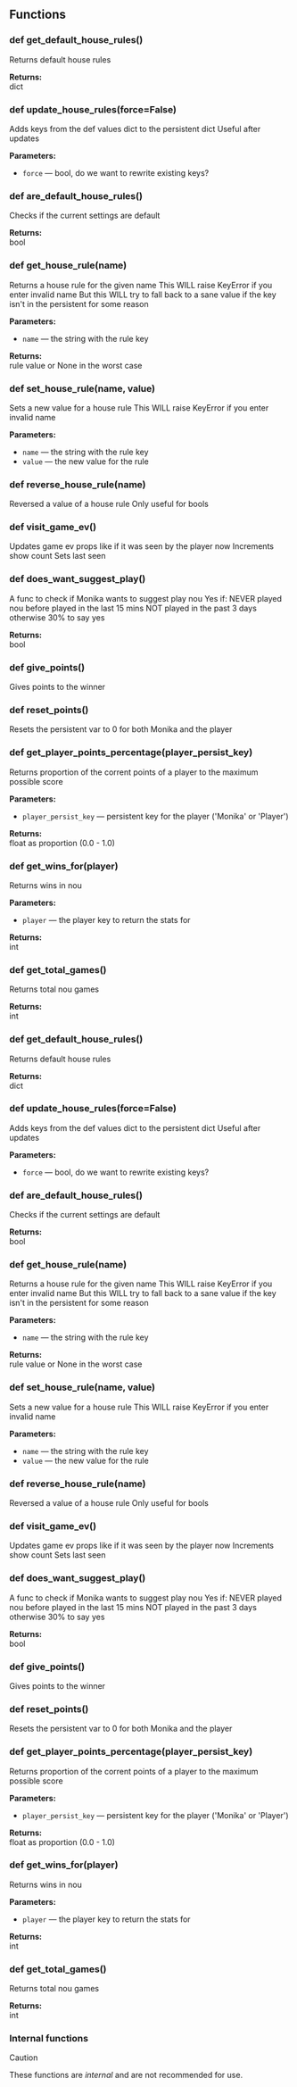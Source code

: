 ## Functions

### def get_default_house_rules()

Returns default house rules

**Returns:**<br>
dict

### def update_house_rules(force=False)

Adds keys from the def values dict to the persistent dict Useful after updates

**Parameters:**
- `force` &mdash; bool, do we want to rewrite existing keys?


### def are_default_house_rules()

Checks if the current settings are default

**Returns:**<br>
bool

### def get_house_rule(name)

Returns a house rule for the given name  This WILL raise KeyError if you enter invalid name  But this WILL try to fall back to a sane value if the key isn't in the persistent for some reason

**Parameters:**
- `name` &mdash; the string with the rule key


**Returns:**<br>
rule value or None in the worst case

### def set_house_rule(name, value)

Sets a new value for a house rule  This WILL raise KeyError if you enter invalid name

**Parameters:**
- `name` &mdash; the string with the rule key
- `value` &mdash; the new value for the rule


### def reverse_house_rule(name)

Reversed a value of a house rule Only useful for bools

### def visit_game_ev()

Updates game ev props like if it was seen by the player now Increments show count Sets last seen

### def does_want_suggest_play()

A func to check if Monika wants to suggest play nou Yes if: NEVER played nou before played in the last 15 mins NOT played in the past 3 days otherwise 30% to say yes

**Returns:**<br>
bool

### def give_points()

Gives points to the winner

### def reset_points()

Resets the persistent var to 0 for both Monika and the player

### def get_player_points_percentage(player_persist_key)

Returns proportion of the corrent points of a player to the maximum possible score

**Parameters:**
- `player_persist_key` &mdash; persistent key for the player ('Monika' or 'Player')


**Returns:**<br>
float as proportion (0.0 - 1.0)

### def get_wins_for(player)

Returns wins in nou

**Parameters:**
- `player` &mdash; the player key to return the stats for


**Returns:**<br>
int

### def get_total_games()

Returns total nou games

**Returns:**<br>
int

### def get_default_house_rules()

Returns default house rules

**Returns:**<br>
dict

### def update_house_rules(force=False)

Adds keys from the def values dict to the persistent dict Useful after updates

**Parameters:**
- `force` &mdash; bool, do we want to rewrite existing keys?


### def are_default_house_rules()

Checks if the current settings are default

**Returns:**<br>
bool

### def get_house_rule(name)

Returns a house rule for the given name  This WILL raise KeyError if you enter invalid name  But this WILL try to fall back to a sane value if the key isn't in the persistent for some reason

**Parameters:**
- `name` &mdash; the string with the rule key


**Returns:**<br>
rule value or None in the worst case

### def set_house_rule(name, value)

Sets a new value for a house rule  This WILL raise KeyError if you enter invalid name

**Parameters:**
- `name` &mdash; the string with the rule key
- `value` &mdash; the new value for the rule


### def reverse_house_rule(name)

Reversed a value of a house rule Only useful for bools

### def visit_game_ev()

Updates game ev props like if it was seen by the player now Increments show count Sets last seen

### def does_want_suggest_play()

A func to check if Monika wants to suggest play nou Yes if: NEVER played nou before played in the last 15 mins NOT played in the past 3 days otherwise 30% to say yes

**Returns:**<br>
bool

### def give_points()

Gives points to the winner

### def reset_points()

Resets the persistent var to 0 for both Monika and the player

### def get_player_points_percentage(player_persist_key)

Returns proportion of the corrent points of a player to the maximum possible score

**Parameters:**
- `player_persist_key` &mdash; persistent key for the player ('Monika' or 'Player')


**Returns:**<br>
float as proportion (0.0 - 1.0)

### def get_wins_for(player)

Returns wins in nou

**Parameters:**
- `player` &mdash; the player key to return the stats for


**Returns:**<br>
int

### def get_total_games()

Returns total nou games

**Returns:**<br>
int

### Internal functions

> [!CAUTION]
> These functions are *internal* and are not recommended for use.

